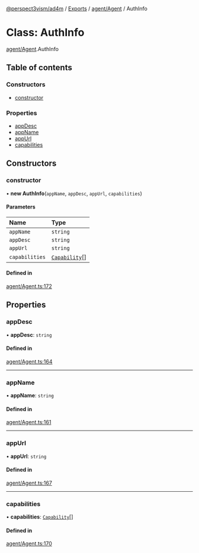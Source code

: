 [@perspect3vism/ad4m](../README.md) / [Exports](../modules.md) / [agent/Agent](../modules/agent_Agent.md) / AuthInfo

# Class: AuthInfo

[agent/Agent](../modules/agent_Agent.md).AuthInfo

## Table of contents

### Constructors

- [constructor](agent_Agent.AuthInfo.md#constructor)

### Properties

- [appDesc](agent_Agent.AuthInfo.md#appdesc)
- [appName](agent_Agent.AuthInfo.md#appname)
- [appUrl](agent_Agent.AuthInfo.md#appurl)
- [capabilities](agent_Agent.AuthInfo.md#capabilities)

## Constructors

### constructor

• **new AuthInfo**(`appName`, `appDesc`, `appUrl`, `capabilities`)

#### Parameters

| Name | Type |
| :------ | :------ |
| `appName` | `string` |
| `appDesc` | `string` |
| `appUrl` | `string` |
| `capabilities` | [`Capability`](agent_Agent.Capability.md)[] |

#### Defined in

[agent/Agent.ts:172](https://github.com/perspect3vism/ad4m/blob/d9ddd7e2/core/src/agent/Agent.ts#L172)

## Properties

### appDesc

• **appDesc**: `string`

#### Defined in

[agent/Agent.ts:164](https://github.com/perspect3vism/ad4m/blob/d9ddd7e2/core/src/agent/Agent.ts#L164)

___

### appName

• **appName**: `string`

#### Defined in

[agent/Agent.ts:161](https://github.com/perspect3vism/ad4m/blob/d9ddd7e2/core/src/agent/Agent.ts#L161)

___

### appUrl

• **appUrl**: `string`

#### Defined in

[agent/Agent.ts:167](https://github.com/perspect3vism/ad4m/blob/d9ddd7e2/core/src/agent/Agent.ts#L167)

___

### capabilities

• **capabilities**: [`Capability`](agent_Agent.Capability.md)[]

#### Defined in

[agent/Agent.ts:170](https://github.com/perspect3vism/ad4m/blob/d9ddd7e2/core/src/agent/Agent.ts#L170)
